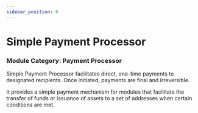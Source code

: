 ```yaml
---
sidebar_position: 6
---
```


# Simple Payment Processor

### Module Category: Payment Processor

Simple Payment Processor facilitates direct, one-time payments to designated recipients. Once initiated, payments are final and irreversible.

It provides a simple payment mechanism for modules that facilitate the transfer of funds or issuance of assets to a set of addresses when certain conditions are met.
